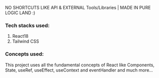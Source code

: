 NO SHORTCUTS LIKE API & EXTERNAL Tools/Libraries | 
MADE IN PURE LOGIC LAND :)

### Tech stacks used:

1. React18
2. Tailwind CSS


### Concepts used:

This project uses all the fundamental concepts of
React like Components, State, useRef, useEffect, useContext and eventHandler and much more...
